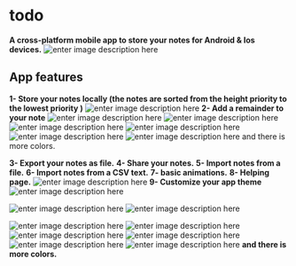 # todo

**A cross-platform mobile app to store your notes for Android & Ios devices.**
![enter image description here](https://github.com/JosephJasin/todo/blob/master/pic/Home/indigo.jpeg?raw=true)
## App features
**1- Store your notes locally (the notes are sorted from the height priority to the lowest priority )**
![enter image description here](https://github.com/JosephJasin/todo/blob/master/pic/add%20note.jpeg?raw=true)
**2- Add a remainder to your note**
![enter image description here](https://github.com/JosephJasin/todo/blob/master/pic/Date/indigo.jpeg?raw=true)
![enter image description here](https://github.com/JosephJasin/todo/blob/master/pic/Date/pink.jpeg?raw=true)
![enter image description here](https://github.com/JosephJasin/todo/blob/master/pic/Date/purpleWithBlue.jpeg?raw=true)
![enter image description here](https://github.com/JosephJasin/todo/blob/master/pic/Time/purpleWithBlue.jpeg?raw=true)
![enter image description here](https://github.com/JosephJasin/todo/blob/master/pic/Time/cyan.jpeg?raw=true)
![enter image description here](https://github.com/JosephJasin/todo/blob/master/pic/Time/pink.jpeg?raw=true)
and there is more colors.

**3- Export your notes as file.**
**4- Share your notes.**
**5- Import notes from a file.**
**6- Import notes from a CSV text.**
**7- basic animations.**
**8- Helping page.**
![enter image description here](https://github.com/JosephJasin/todo/blob/master/pic/Help/indigo.jpeg?raw=true)
**9- Customize your app theme**
![enter image description here](https://github.com/JosephJasin/todo/blob/master/pic/color.jpeg?raw=true)

![enter image description here](https://github.com/JosephJasin/todo/blob/master/pic/Home/blue.jpeg?raw=true)
![enter image description here](https://github.com/JosephJasin/todo/blob/master/pic/Edit%20notes/blue.jpeg?raw=true)

![enter image description here](https://github.com/JosephJasin/todo/blob/master/pic/Home/indigo.jpeg?raw=true)
![enter image description here](https://github.com/JosephJasin/todo/blob/master/pic/Edit%20notes/indigo.jpeg?raw=true)
![enter image description here](https://github.com/JosephJasin/todo/blob/master/pic/Home/pink.jpeg?raw=true)
![enter image description here](https://github.com/JosephJasin/todo/blob/master/pic/Edit%20notes/pink.jpeg?raw=true)
![enter image description here](https://github.com/JosephJasin/todo/blob/master/pic/Home/purpleWithBlue.jpeg?raw=true)
![enter image description here](https://github.com/JosephJasin/todo/blob/master/pic/Edit%20notes/purpleWithBlue.jpeg?raw=true)
**and there is more colors.**
